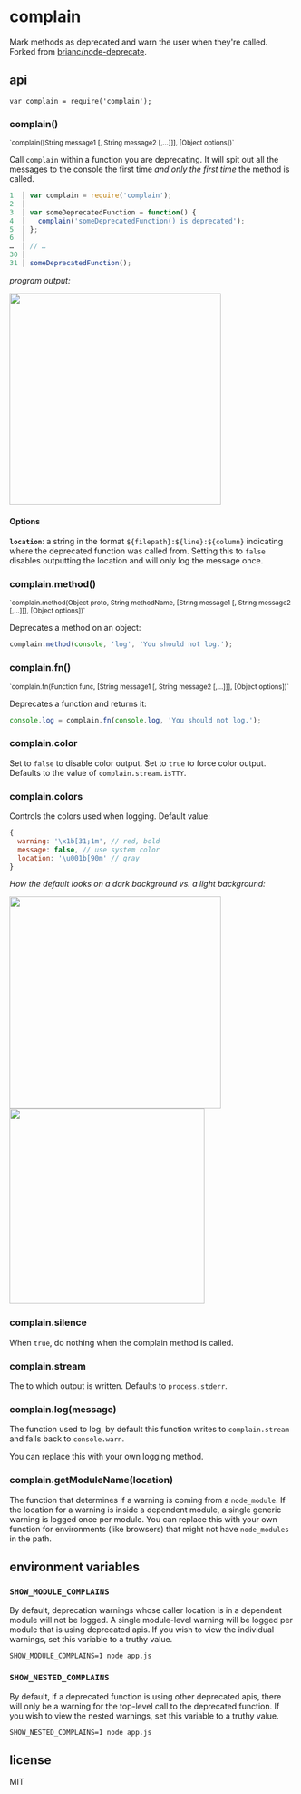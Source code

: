 # complain

Mark methods as deprecated and warn the user when they're called. Forked from [brianc/node-deprecate](https://github.com/brianc/node-deprecate).

## api

`var complain = require('complain');`

### complain()
<sup>
`complain([String message1 [, String message2 [,...]]], [Object options])`
</sup>

Call `complain` within a function you are deprecating.  It will spit out all the messages to the console the first time _and only the first time_ the method is called.

```js
1  │ var complain = require('complain');
2  │
3  │ var someDeprecatedFunction = function() {
4  │   complain('someDeprecatedFunction() is deprecated');
5  │ };
6  │
…  │ // …
30 │
31 │ someDeprecatedFunction();
```

_program output:_

<img width="373" src="https://cloud.githubusercontent.com/assets/1958812/20812831/f2a1cde0-b7c7-11e6-93e6-1613e028e719.png">

#### Options

**`location`**: a string in the format `${filepath}:${line}:${column}` indicating where the deprecated function was called from.  Setting this to `false` disables outputting the location and will only log the message once.

### complain.method()
<sup>
`complain.method(Object proto, String methodName, [String message1 [, String message2 [,...]]], [Object options])`
</sup>

Deprecates a method on an object:

```js
complain.method(console, 'log', 'You should not log.');
```

### complain.fn()
<sup>
`complain.fn(Function func, [String message1 [, String message2 [,...]]], [Object options])`
</sup>

Deprecates a function and returns it:

```js
console.log = complain.fn(console.log, 'You should not log.');
```

### complain.color

Set to `false` to disable color output.  Set to `true` to force color output.  Defaults to the value of `complain.stream.isTTY`.


### complain.colors

Controls the colors used when logging. Default value:
```js
{
  warning: '\x1b[31;1m', // red, bold
  message: false, // use system color
  location: '\u001b[90m' // gray
}
```

_How the default looks on a dark background vs. a light background:_

<img width="373" src="https://cloud.githubusercontent.com/assets/1958812/20812831/f2a1cde0-b7c7-11e6-93e6-1613e028e719.png"><img width="344" src="https://cloud.githubusercontent.com/assets/1958812/20812832/f2a1edb6-b7c7-11e6-81f5-73319ae5f968.png">

### complain.silence

When `true`, do nothing when the complain method is called.

### complain.stream

The to which output is written.  Defaults to `process.stderr`.

### complain.log(message)

The function used to log, by default this function writes to `complain.stream` and falls back to `console.warn`.

You can replace this with your own logging method.

### complain.getModuleName(location)

The function that determines if a warning is coming from a `node_module`.  If the location for a warning is inside a dependent module, a single generic warning is logged once per module.  You can replace this with your own function for environments (like browsers) that might not have `node_modules` in the path.

## environment variables

### `SHOW_MODULE_COMPLAINS`

By default, deprecation warnings whose caller location is in a dependent module will not be logged.  A single module-level warning will be logged per module that is using deprecated apis.  If you wish to view the individual warnings, set this variable to a truthy value.

```
SHOW_MODULE_COMPLAINS=1 node app.js
```

### `SHOW_NESTED_COMPLAINS`

By default, if a deprecated function is using other deprecated apis, there will only be a warning for the top-level call to the deprecated function.  If you wish to view the nested warnings, set this variable to a truthy value.

```
SHOW_NESTED_COMPLAINS=1 node app.js
```

## license

MIT
